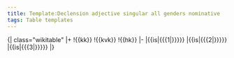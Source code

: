 ```yaml
---
title: Template:Declension adjective singular all genders nominative
tags: Table templates
---
```


{| class="wikitable"
|+
!{{kk}}
!{{kvk}}
!{{hk}}
|-
|{{is|{{{1|}}}}}
|{{is|{{{2|}}}}}
|{{is|{{{3|}}}}}
|}

